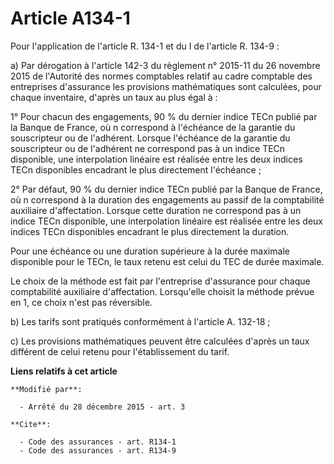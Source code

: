 # Article A134-1

Pour l'application de l'article R. 134-1 et du I de l'article R. 134-9 : 

a) Par dérogation à l'article 142-3 du règlement n° 2015-11 du 26 novembre 2015 de l'Autorité des normes comptables relatif
au cadre comptable des entreprises d'assurance  les provisions mathématiques sont calculées, pour chaque inventaire, d'après
un taux au plus égal à : 

1° Pour chacun des engagements, 90 % du dernier indice TECn publié par la Banque de France, où n correspond à l'échéance de
la garantie du souscripteur ou de l'adhérent. Lorsque l'échéance de la garantie du souscripteur ou de l'adhérent ne
correspond pas à un indice TECn disponible, une interpolation linéaire est réalisée entre les deux indices TECn disponibles
encadrant le plus directement l'échéance ; 

2° Par défaut, 90 % du dernier indice TECn publié par la Banque de France, où n correspond à la duration des engagements au
passif de la comptabilité auxiliaire d'affectation. Lorsque cette duration ne correspond pas à un indice TECn disponible, une
interpolation linéaire est réalisée entre les deux indices TECn disponibles encadrant le plus directement la duration. 

Pour une échéance ou une duration supérieure à la durée maximale disponible pour le TECn, le taux retenu est celui du TEC de
durée maximale. 

Le choix de la méthode est fait par l'entreprise d'assurance pour chaque comptabilité auxiliaire d'affectation. Lorsqu'elle
choisit la méthode prévue en 1, ce choix n'est pas réversible. 

b) Les tarifs sont pratiqués conformément à l'article    A. 132-18 ; 

c) Les provisions mathématiques peuvent être calculées d'après un taux différent de celui retenu pour l'établissement du
tarif.

**Liens relatifs à cet article**

	**Modifié par**:

	  - Arrêté du 28 décembre 2015 - art. 3

	**Cite**:

	  - Code des assurances - art. R134-1
	  - Code des assurances - art. R134-9

